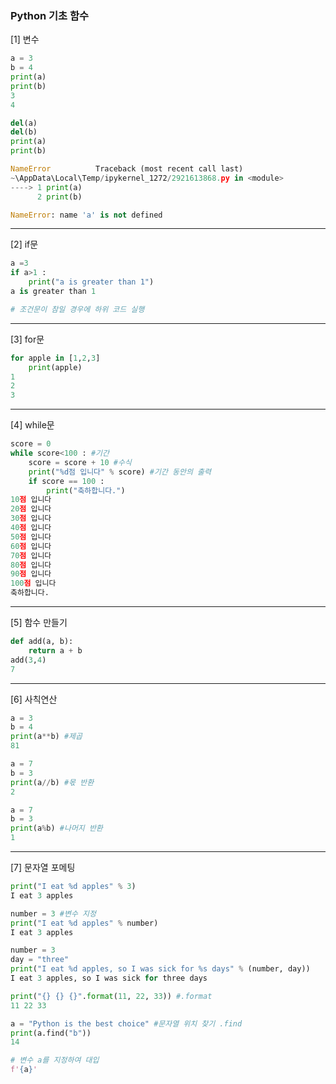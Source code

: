 ### Python 기초 함수

[1] 변수 

``` python
a = 3
b = 4
print(a)
print(b)
3
4

del(a)
del(b)
print(a)
print(b)

NameError          Traceback (most recent call last)
~\AppData\Local\Temp/ipykernel_1272/2921613868.py in <module>
----> 1 print(a)
      2 print(b)

NameError: name 'a' is not defined
```



---





[2]  if문

``` python
a =3
if a>1 :
    print("a is greater than 1")
a is greater than 1

# 조건문이 참일 경우에 하위 코드 실행
```



---



[3]  for문

```python
for apple in [1,2,3]
	print(apple)
1
2
3
```



---



[4] while문

```python
score = 0
while score<100 : #기간
    score = score + 10 #수식
    print("%d점 입니다" % score) #기간 동안의 출력
    if score == 100 :
        print("축하합니다.")
10점 입니다
20점 입니다
30점 입니다
40점 입니다
50점 입니다
60점 입니다
70점 입니다
80점 입니다
90점 입니다
100점 입니다
축하합니다.
```



---



[5] 함수 만들기

```python
def add(a, b):
    return a + b
add(3,4)
7
```



---



[6] 사칙연산

```python
a = 3
b = 4
print(a**b) #제곱
81

a = 7
b = 3
print(a//b) #몫 반환
2

a = 7
b = 3
print(a%b) #나머지 반환
1
```



---



[7] 문자열 포메팅

```python
print("I eat %d apples" % 3)
I eat 3 apples

number = 3 #변수 지정
print("I eat %d apples" % number)
I eat 3 apples

number = 3
day = "three"
print("I eat %d apples, so I was sick for %s days" % (number, day))
I eat 3 apples, so I was sick for three days

print("{} {} {}".format(11, 22, 33)) #.format
11 22 33

a = "Python is the best choice" #문자열 위치 찾기 .find
print(a.find("b"))
14

# 변수 a를 지정하여 대입
f'{a}'


```

